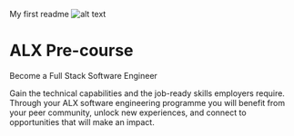 My first readme
![alt text](https://www.alxafrica.com/wp-content/uploads/2022/01/header-logo.png)

# ALX  Pre-course

Become a Full Stack Software Engineer

Gain the technical capabilities and the job-ready skills employers require. Through your ALX software engineering programme you will benefit from your peer community, unlock new experiences, and connect to opportunities that will make an impact.
